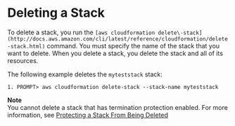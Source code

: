 # Deleting a Stack<a name="using-cfn-cli-deleting-stack"></a>

To delete a stack, you run the `[aws cloudformation delete\-stack](http://docs.aws.amazon.com/cli/latest/reference/cloudformation/delete-stack.html)` command\. You must specify the name of the stack that you want to delete\. When you delete a stack, you delete the stack and all of its resources\.

The following example deletes the `myteststack` stack:

```
1. PROMPT> aws cloudformation delete-stack --stack-name myteststack
```

**Note**  
You cannot delete a stack that has termination protection enabled\. For more information, see [Protecting a Stack From Being Deleted](using-cfn-protect-stacks.md)